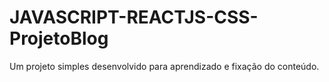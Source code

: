 # JAVASCRIPT-REACTJS-CSS-ProjetoBlog
Um projeto simples desenvolvido para aprendizado e fixação do conteúdo.
